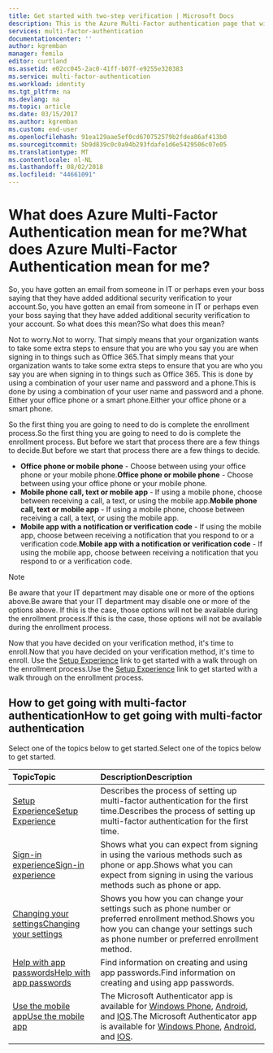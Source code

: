 ```yaml
---
title: Get started with two-step verification | Microsoft Docs
description: This is the Azure Multi-Factor authentication page that will assist your end users with getting going with Azure Multi-Factor Authentication.
services: multi-factor-authentication
documentationcenter: ''
author: kgremban
manager: femila
editor: curtland
ms.assetid: e02cc045-2ac0-41ff-b07f-e9255e320383
ms.service: multi-factor-authentication
ms.workload: identity
ms.tgt_pltfrm: na
ms.devlang: na
ms.topic: article
ms.date: 03/15/2017
ms.author: kgremban
ms.custom: end-user
ms.openlocfilehash: 91ea129aae5ef0cd670752579b2fdea86af413b0
ms.sourcegitcommit: 5b9d839c0c0a94b293fdafe1d6e5429506c07e05
ms.translationtype: MT
ms.contentlocale: nl-NL
ms.lasthandoff: 08/02/2018
ms.locfileid: "44661091"
---
```

# <a name="what-does-azure-multi-factor-authentication-mean-for-me"></a><span data-ttu-id="15185-103">What does Azure Multi-Factor Authentication mean for me?</span><span class="sxs-lookup"><span data-stu-id="15185-103">What does Azure Multi-Factor Authentication mean for me?</span></span>
<span data-ttu-id="15185-104">So, you have gotten an email from someone in IT or perhaps even your boss saying that they have added additional security verification to your account.</span><span class="sxs-lookup"><span data-stu-id="15185-104">So, you have gotten an email from someone in IT or perhaps even your boss saying that they have added additional security verification to your account.</span></span>  <span data-ttu-id="15185-105">So what does this mean?</span><span class="sxs-lookup"><span data-stu-id="15185-105">So what does this mean?</span></span>

<span data-ttu-id="15185-106">Not to worry.</span><span class="sxs-lookup"><span data-stu-id="15185-106">Not to worry.</span></span>  <span data-ttu-id="15185-107">That simply means that your organization wants to take some extra steps to ensure that you are who you say you are when signing in to things such as Office 365.</span><span class="sxs-lookup"><span data-stu-id="15185-107">That simply means that your organization wants to take some extra steps to ensure that you are who you say you are when signing in to things such as Office 365.</span></span>  <span data-ttu-id="15185-108">This is done by using a combination of your user name and password and a phone.</span><span class="sxs-lookup"><span data-stu-id="15185-108">This is done by using a combination of your user name and password and a phone.</span></span>  <span data-ttu-id="15185-109">Either your office phone or a smart phone.</span><span class="sxs-lookup"><span data-stu-id="15185-109">Either your office phone or a smart phone.</span></span>

<span data-ttu-id="15185-110">So the first thing you are going to need to do is complete the enrollment process.</span><span class="sxs-lookup"><span data-stu-id="15185-110">So the first thing you are going to need to do is complete the enrollment process.</span></span>  <span data-ttu-id="15185-111">But before we start that process there are a few things to decide.</span><span class="sxs-lookup"><span data-stu-id="15185-111">But before we start that process there are a few things to decide.</span></span>

* <span data-ttu-id="15185-112">**Office phone or mobile phone** - Choose between using your office phone or your mobile phone.</span><span class="sxs-lookup"><span data-stu-id="15185-112">**Office phone or mobile phone** - Choose between using your office phone or your mobile phone.</span></span>
* <span data-ttu-id="15185-113">**Mobile phone call, text or mobile app** - If using a mobile phone, choose between receiving a call, a text, or using the mobile app.</span><span class="sxs-lookup"><span data-stu-id="15185-113">**Mobile phone call, text or mobile app** - If using a mobile phone, choose between receiving a call, a text, or using the mobile app.</span></span>
* <span data-ttu-id="15185-114">**Mobile app with a notification or verification code** - If using the mobile app, choose between receiving a notification that you respond to or a verification code.</span><span class="sxs-lookup"><span data-stu-id="15185-114">**Mobile app with a notification or verification code** - If using the mobile app, choose between receiving a notification that you respond to or a verification code.</span></span>

> [!NOTE]
> <span data-ttu-id="15185-115">Be aware that your IT department may disable one or more of the options above.</span><span class="sxs-lookup"><span data-stu-id="15185-115">Be aware that your IT department may disable one or more of the options above.</span></span>  <span data-ttu-id="15185-116">If this is the case, those options will not be available during the enrollment process.</span><span class="sxs-lookup"><span data-stu-id="15185-116">If this is the case, those options will not be available during the enrollment process.</span></span>  

<span data-ttu-id="15185-117">Now that you have decided on your verification method, it's time to enroll.</span><span class="sxs-lookup"><span data-stu-id="15185-117">Now that you have decided on your verification method, it's time to enroll.</span></span>  <span data-ttu-id="15185-118">Use the [Setup Experience](multi-factor-authentication-end-user-first-time.md) link to get started with a walk through on the enrollment process.</span><span class="sxs-lookup"><span data-stu-id="15185-118">Use the [Setup Experience](multi-factor-authentication-end-user-first-time.md) link to get started with a walk through on the enrollment process.</span></span>

## <a name="how-to-get-going-with-multi-factor-authentication"></a><span data-ttu-id="15185-119">How to get going with multi-factor authentication</span><span class="sxs-lookup"><span data-stu-id="15185-119">How to get going with multi-factor authentication</span></span>
<span data-ttu-id="15185-120">Select one of the topics below to get started.</span><span class="sxs-lookup"><span data-stu-id="15185-120">Select one of the topics below to get started.</span></span>

| <span data-ttu-id="15185-121">Topic</span><span class="sxs-lookup"><span data-stu-id="15185-121">Topic</span></span> | <span data-ttu-id="15185-122">Description</span><span class="sxs-lookup"><span data-stu-id="15185-122">Description</span></span> |
|:--- |:--- |
| [<span data-ttu-id="15185-123">Setup Experience</span><span class="sxs-lookup"><span data-stu-id="15185-123">Setup Experience</span></span>](multi-factor-authentication-end-user-first-time.md) |<span data-ttu-id="15185-124">Describes the process of setting up multi-factor authentication for the first time.</span><span class="sxs-lookup"><span data-stu-id="15185-124">Describes the process of setting up multi-factor authentication for the first time.</span></span> |
| [<span data-ttu-id="15185-125">Sign-in experience</span><span class="sxs-lookup"><span data-stu-id="15185-125">Sign-in experience</span></span>](multi-factor-authentication-end-user-signin.md) |<span data-ttu-id="15185-126">Shows what you can expect from signing in using the various methods such as phone or app.</span><span class="sxs-lookup"><span data-stu-id="15185-126">Shows what you can expect from signing in using the various methods such as phone or app.</span></span> |
| [<span data-ttu-id="15185-127">Changing your settings</span><span class="sxs-lookup"><span data-stu-id="15185-127">Changing your settings</span></span>](multi-factor-authentication-end-user-manage-settings.md) |<span data-ttu-id="15185-128">Shows you how you can change your settings such as phone number or preferred enrollment method.</span><span class="sxs-lookup"><span data-stu-id="15185-128">Shows you how you can change your settings such as phone number or preferred enrollment method.</span></span> |
| [<span data-ttu-id="15185-129">Help with app passwords</span><span class="sxs-lookup"><span data-stu-id="15185-129">Help with app passwords</span></span>](multi-factor-authentication-end-user-app-passwords.md) |<span data-ttu-id="15185-130">Find information on creating and using app passwords.</span><span class="sxs-lookup"><span data-stu-id="15185-130">Find information on creating and using app passwords.</span></span> |
| [<span data-ttu-id="15185-131">Use the mobile app</span><span class="sxs-lookup"><span data-stu-id="15185-131">Use the mobile app</span></span>](microsoft-authenticator-app-how-to.md) |<span data-ttu-id="15185-132">The Microsoft Authenticator app is available for [Windows Phone](http://go.microsoft.com/fwlink/?Linkid=825071), [Android](http://go.microsoft.com/fwlink/?Linkid=825072), and [IOS](http://go.microsoft.com/fwlink/?Linkid=825073).</span><span class="sxs-lookup"><span data-stu-id="15185-132">The Microsoft Authenticator app is available for [Windows Phone](http://go.microsoft.com/fwlink/?Linkid=825071), [Android](http://go.microsoft.com/fwlink/?Linkid=825072), and [IOS](http://go.microsoft.com/fwlink/?Linkid=825073).</span></span> |

